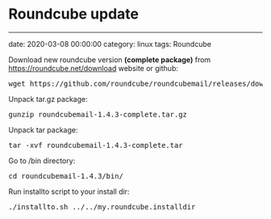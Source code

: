 # Roundcube update
--- 
date: 2020-03-08 00:00:00
category: linux
tags: Roundcube

<p>Download new roundcube version <strong>(complete package)</strong> from <a href="https://roundcube.net/download">https://roundcube.net/download</a> website or github:</p>
<pre>wget https://github.com/roundcube/roundcubemail/releases/download/1.4.3/roundcubemail-1.4.3-complete.tar.gz</pre>
<p>Unpack tar.gz package:  </p>
<pre>gunzip roundcubemail-1.4.3-complete.tar.gz</pre>
<p>Unpack tar package:</p>
<pre>tar -xvf roundcubemail-1.4.3-complete.tar</pre>
<p>Go to /bin directory:</p>
<pre>cd roundcubemail-1.4.3/bin/</pre>
<p>Run installto script to your install dir:</p>
<pre>./installto.sh ../../my.roundcube.installdir</pre>

